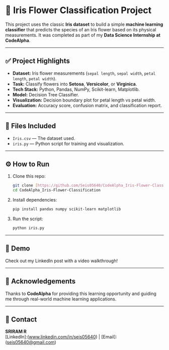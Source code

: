 # 🌸 Iris Flower Classification Project

This project uses the classic **Iris dataset** to build a simple **machine learning classifier** that predicts the species of an Iris flower based on its physical measurements. It was completed as part of my **Data Science Internship at CodeAlpha**.

---

## ✅ Project Highlights

- **Dataset:** Iris flower measurements (`sepal length`, `sepal width`, `petal length`, `petal width`).
- **Task:** Classify flowers into **Setosa**, **Versicolor**, or **Virginica**.
- **Tech Stack:** Python, Pandas, NumPy, Scikit-learn, Matplotlib.
- **Model:** Decision Tree Classifier.
- **Visualization:** Decision boundary plot for petal length vs petal width.
- **Evaluation:** Accuracy score, confusion matrix, and classification report.

---

## 📁 Files Included

- `Iris.csv` — The dataset used.
- `iris.py` — Python script for training and visualization.

---

## ⚙️ How to Run

1. Clone this repo:

   ```bash
   git clone [https://github.com/Seis05640/CodeAlpha_Iris-Flower-Classification.git]
   cd CodeAlpha_Iris-Flower-Classification
   ```

2. Install dependencies:

   ```bash
   pip install pandas numpy scikit-learn matplotlib
   ```

3. Run the script:

   ```bash
   python iris.py
   ```

---

## 🎥 Demo

Check out my LinkedIn post with a video walkthrough!

---

## 🙌 Acknowledgements

Thanks to **CodeAlpha** for providing this learning opportunity and guiding me through real-world machine learning applications.

---

## 📌 Contact

**SRIRAM R**\
[LinkedIn]:(www.linkedin.com/in/seis05640) | [Email]:(seis05640@gmail.com)

